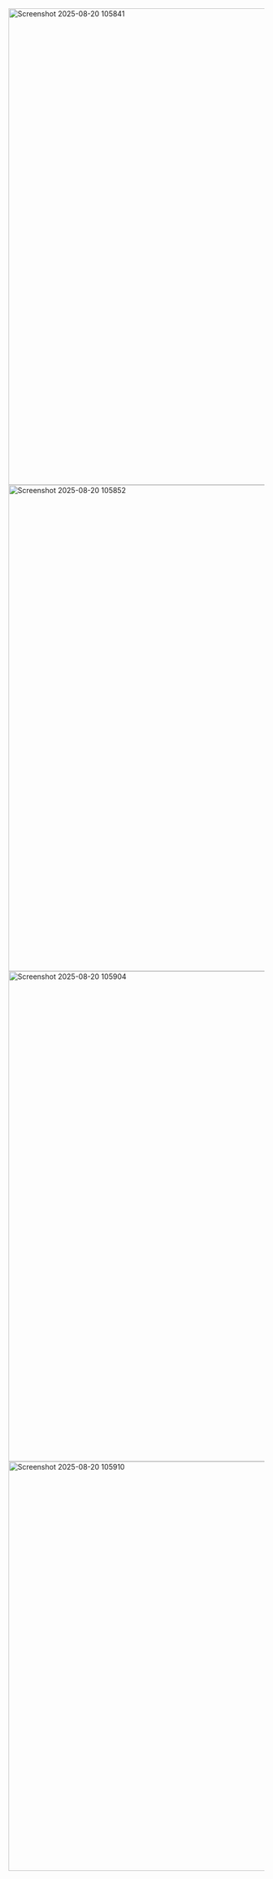 <img width="617" height="937" alt="Screenshot 2025-08-20 105841" src="https://github.com/user-attachments/assets/8d936799-51e2-4d73-8523-10de4d571ec4" />
<img width="613" height="956" alt="Screenshot 2025-08-20 105852" src="https://github.com/user-attachments/assets/b90bf8c6-3226-48cd-bcf6-f262a1a16f62" />
<img width="724" height="964" alt="Screenshot 2025-08-20 105904" src="https://github.com/user-attachments/assets/1fce4caf-6057-455e-a314-dee6200044c3" />
<img width="716" height="805" alt="Screenshot 2025-08-20 105910" src="https://github.com/user-attachments/assets/b3557480-9966-4d96-b556-0232ba6d495e" />
